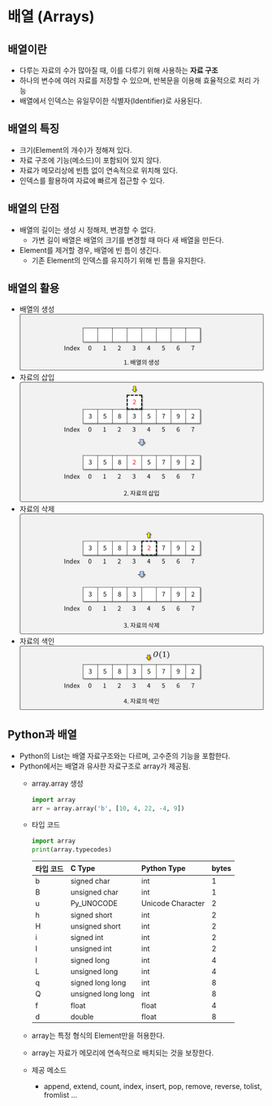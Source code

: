 # 배열 (Arrays)

## 배열이란

- 다루는 자료의 수가 많아질 때, 이를 다루기 위해 사용하는 **자료 구조**
- 하나의 변수에 여러 자료를 저장할 수 있으며, 반복문을 이용해 효율적으로 처리 가능
- 배열에서 인덱스는 유일무이한 식별자(Identifier)로 사용된다.

## 배열의 특징

- 크기(Element의 개수)가 정해져 있다.
- 자료 구조에 기능(메소드)이 포함되어 있지 않다.
- 자료가 메모리상에 빈틈 없이 연속적으로 위치해 있다.
- 인덱스를 활용하여 자료에 빠르게 접근할 수 있다.

## 배열의 단점

- 배열의 길이는 생성 시 정해져, 변경할 수 없다.
  - 가변 길이 배열은 배열의 크기를 변경할 때 마다 새 배열을 만든다.
- Element를 제거할 경우, 배열에 빈 틈이 생긴다.
  - 기존 Element의 인덱스를 유지하기 위해 빈 틈을 유지한다.

## 배열의 활용

- 배열의 생성
![배열의 생성](img/1.png)
- 자료의 삽입
![자료의 삽입](img/2.png)
- 자료의 삭제
![자료의 삭제](img/3.png)
- 자료의 색인
![자료의 색인](img/4.png)

## Python과 배열

- Python의 List는 배열 자료구조와는 다르며, 고수준의 기능을 포함한다.
- Python에서는 배열과 유사한 자료구조로 array가 제공됨.
  - array.array 생성

    ```python
    import array
    arr = array.array('b', [10, 4, 22, -4, 9])
    ```

  - 타입 코드
  
    ```python
    import array
    print(array.typecodes)
    ```

    | 타입 코드 | C Type | Python Type | bytes |
    |----------|--------|-------------|-------|
    | b | signed char | int | 1 |
    | B | unsigned char | int | 1 |
    | u | Py_UNOCODE | Unicode Character | 2 |
    | h | signed short | int | 2 |
    | H | unsigned short | int | 2 |
    | i | signed int | int | 2 |
    | I | unsigned int | int | 2 |
    | l | signed long | int | 4 |
    | L | unsigned long | int | 4 |
    | q | signed long long | int | 8 |
    | Q | unsigned long long | int | 8 |
    | f | float | float | 4 |
    | d | double | float | 8 |

  - array는 특정 형식의 Element만을 허용한다.
  - array는 자료가 메모리에 연속적으로 배치되는 것을 보장한다.
  - 제공 메소드
    - append, extend, count, index, insert, pop, remove, reverse, tolist, fromlist ...
